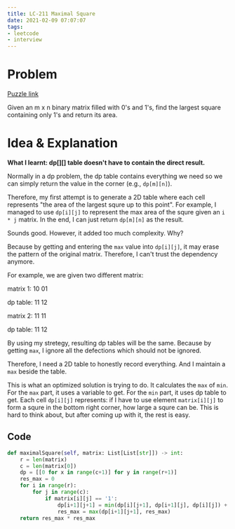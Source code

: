 ```yaml
---
title: LC-211 Maximal Square
date: 2021-02-09 07:07:07
tags:
- leetcode
- interview
---
```

# Problem

[Puzzle link](https://leetcode.com/problems/maximal-square/)

Given an m x n binary matrix filled with 0's and 1's, find the largest square containing only 1's and return its area.

# Idea & Explanation
**What I learnt: dp[][] table doesn't have to contain the direct result.**

Normally in a dp problem, the dp table contains everything we need so we can simply return the value in the corner (e.g., `dp[m][n]`).

Therefore, my first attempt is to generate a 2D table where each cell represents "the area of the largest squre up to this point". For example, I managed to use `dp[i][j]` to represent the max area of the squre given an `i * j` matrix. In the end, I can just return `dp[m][n]` as the result.

Sounds good. However, it added too much complexity. Why?

Because by getting and entering the `max` value into `dp[i][j]`, it may erase the pattern of the original matrix. Therefore, I can't trust the dependency anymore.

For example, we are given two different matrix:

matrix 1:
10
01

dp table:
11
12

matrix 2:
11
11

dp table:
11
12

By using my stretegy, resulting dp tables will be the same. Because by getting `max`, I ignore all the defections which should not be ignored.

Therefore, I need a 2D table to honestly record everything. And I maintain a `max` beside the table.

This is what an optimized solution is trying to do. It calculates the `max` of `min`. For the `max` part, it uses a variable to get. For the `min` part, it uses dp table to get. Each cell `dp[i][j]` represents: if I have to use element `matrix[i][j]` to form a squre in the bottom right corner, how large a squre can be. This is hard to think about, but after coming up with it, the rest is easy.

## Code

```python
def maximalSquare(self, matrix: List[List[str]]) -> int:
    r = len(matrix)
    c = len(matrix[0])
    dp = [[0 for x in range(c+1)] for y in range(r+1)]
    res_max = 0
    for i in range(r):
        for j in range(c):
            if matrix[i][j] == '1':
                dp[i+1][j+1] = min(dp[i][j+1], dp[i+1][j], dp[i][j]) + 1
                res_max = max(dp[i+1][j+1], res_max)
    return res_max * res_max
```
